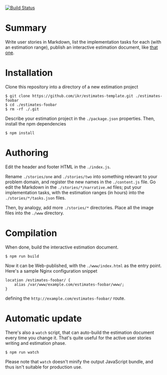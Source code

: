 [![Build Status](https://travis-ci.org/ikr/estimates-template.svg?branch=master)](https://travis-ci.org/ikr/estimates-template)

# Summary

Write user stories in Markdown, list the implementation tasks for each (with an estimation range),
publish an interactive estimation document, like [that one](https://ikr.su/h/estimates-template/).

# Installation

Clone this repository into a directory of a new estimation project

    $ git clone https://github.com/ikr/estimates-template.git ./estimates-foobar
    $ cd ./estimates-foobar
    $ rm -rf ./.git

Describe your estimation project in the `./package.json` properties. Then, install the npm
dependencies

    $ npm install
    
# Authoring

Edit the header and footer HTML in the `./index.js`.

Rename `./stories/one` and `./stories/two` into something relevant to your problem domain, and register
the new names in the `./content.js` file. Go edit the Markdown in the `./stories/*/narrative.md`
files; put your implementation tasks, with the estimation ranges (in hours) into the
`./stories/*/tasks.json` files.

Then, by analogy, add more `./stories/*` directories. Place all the image files into the `./www`
directory.

# Compilation

When done, build the interactive estimation document.

    $ npm run build

Now it can be Web-published, with the `./www/index.html` as the entry point. Here's a sample Nginx
configuration snippet

    location /estimates-foobar/ {
        alias /var/www/example.com/estimates-foobar/www/;
    }

defining the `http://example.com/estimates-foobar/` route.

# Automatic update

There's also a `watch` script, that can auto-build the estimation document every time you change
it. That's quite useful for the active user stories writing and estimation phase.

    $ npm run watch

Please note that `watch` doesn't minify the output JavaScript bundle, and thus isn't suitable for
production use.
